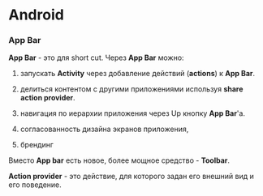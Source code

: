﻿# Android

### App Bar

__App Bar__ - это для short cut. Через __App Bar__ можно:

1) запускать __Activity__ через добавление действий (__actions__) к __App Bar__.

2) делиться контентом с другими приложениями используя __share action provider__.

3) навигация по иерархии приложения через Up кнопку __App Bar__'a.

4) согласованность дизайна экранов приложения,

5) брендинг

Вместо __App bar__ есть новое, более мощное средство - __Toolbar__.

__Action provider__ - это действие, для которого задан его внешний вид и его поведение.

